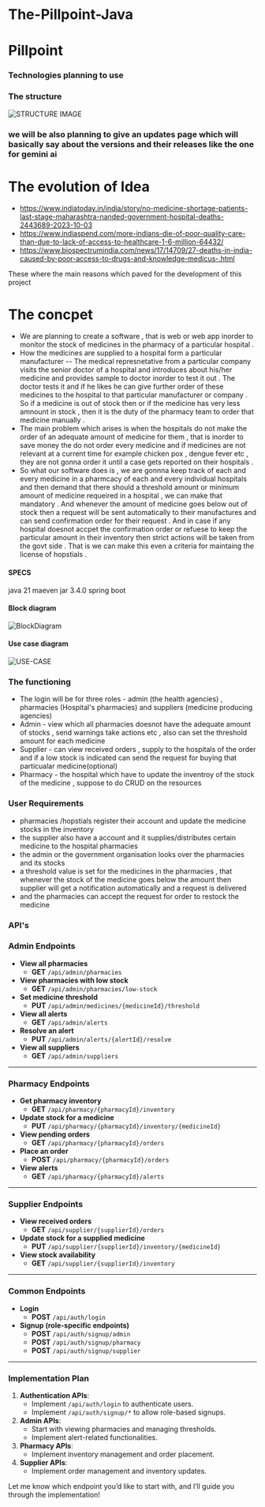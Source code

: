 # The-Pillpoint-Java

# Pillpoint
### Technologies planning to use

### The structure

![STRUCTURE IMAGE](IMG/image.png)
### we will be also planning to give an updates page which will basically say about the versions and their releases like the one for gemini ai
# The evolution of Idea
- https://www.indiatoday.in/india/story/no-medicine-shortage-patients-last-stage-maharashtra-nanded-government-hospital-deaths-2443689-2023-10-03
- https://www.indiaspend.com/more-indians-die-of-poor-quality-care-than-due-to-lack-of-access-to-healthcare-1-6-million-64432/
- https://www.biospectrumindia.com/news/17/14709/27-deaths-in-india-caused-by-poor-access-to-drugs-and-knowledge-medicus-.html

These where the main reasons which paved for the development of this project

# The concpet
- We are planning to create a software , that is web or web app inorder to monitor the stock of medicines in the pharmacy of a particular hospital .
- How the medicines are supplied to a hospital form a particular manufacturer -- The medical represnetative from a particular company visits the senior doctor of a hospital and introduces about his/her medicine and provides sample to doctor inorder to test it out . The doctor tests it and if he likes he can give further order of these medicines to the hospital to that particular manufacturer or company . So if a medicine is out of stock then or if the medicine has very less amnount in stock , then it is the duty of the pharmacy team to order that medicine manually .
- The main problem which arises is when the hospitals do not make the order of an adequate amount of medicine for them , that is inorder to save money the do not order every medicine and if medicines are not relevant at a current time for example chicken pox , dengue fever etc , they are not gonna order it until a case gets reported on their hospitals .
- So what our software does is , we are gonnna keep track of each and every medicine in a pharmcacy of each and every individual hospitals and then demand that there should a threshold amount or minimum amount of medicine requeired in a hospital , we can make that mandatory . And whenever the amount of medicine goes below out of stock then a request will be sent automatically to their manufactures and can send confirmation order for their request . And in case if any hospital doesnot accpet the confirmation order or refuese to keep the particular amount in their inventory then strict actions will be taken from the govt side . That is we can make this even a criteria for maintaing the license of hopstials . 

#### SPECS
java 21
maeven
jar
3.4.0 spring boot

#### Block diagram
![BlockDiagram](IMG/blockdiagram0.png)

#### Use case diagram
![USE-CASE](IMG/Usecase.png)

### The functioning
- The login will be for three roles - admin (the health agencies) , pharmacies (Hospital's pharmacies) and suppliers (medicine producing agencies)
- Admin - view which all pharmacies doesnot have the adequate amount of stocks , send warnings take actions etc , also can set the threshold amount for each medicine
- Supplier - can view received orders , supply to the hospitals of the order and if a low stock is indicated can send the request for buying that particualar medicine(optional)
- Pharmacy - the hospital which have to update the inventroy of the stock of the medicine , suppose to do CRUD on the resources

### User Requirements
- pharmacies /hopstials register their account and update the medicine stocks in the inventory
- the supplier also have a account and it supplies/distributes certain medicine to the hospital pharmacies
- the admin or the government organisation looks over the pharmacies and its stocks
- a threshold value is set for the medicines in the pharmacies , that whenever the stock of the medicine goes below the amount then supplier will get
a notification automatically and a request is delivered
- and the pharmacies can accept the request for order to restock the medicine 

### API's
### **Admin Endpoints**
- **View all pharmacies**
    - **GET** `/api/admin/pharmacies`
- **View pharmacies with low stock**
    - **GET** `/api/admin/pharmacies/low-stock`
- **Set medicine threshold**
    - **PUT** `/api/admin/medicines/{medicineId}/threshold`
- **View all alerts**
    - **GET** `/api/admin/alerts`
- **Resolve an alert**
    - **PUT** `/api/admin/alerts/{alertId}/resolve`
- **View all suppliers**
    - **GET** `/api/admin/suppliers`

---

### **Pharmacy Endpoints**
- **Get pharmacy inventory**
    - **GET** `/api/pharmacy/{pharmacyId}/inventory`
- **Update stock for a medicine**
    - **PUT** `/api/pharmacy/{pharmacyId}/inventory/{medicineId}`
- **View pending orders**
    - **GET** `/api/pharmacy/{pharmacyId}/orders`
- **Place an order**
    - **POST** `/api/pharmacy/{pharmacyId}/orders`
- **View alerts**
    - **GET** `/api/pharmacy/{pharmacyId}/alerts`

---

### **Supplier Endpoints**
- **View received orders**
    - **GET** `/api/supplier/{supplierId}/orders`
- **Update stock for a supplied medicine**
    - **PUT** `/api/supplier/{supplierId}/inventory/{medicineId}`
- **View stock availability**
    - **GET** `/api/supplier/{supplierId}/inventory`

---

### **Common Endpoints**
- **Login**
    - **POST** `/api/auth/login`
- **Signup (role-specific endpoints)**
    - **POST** `/api/auth/signup/admin`
    - **POST** `/api/auth/signup/pharmacy`
    - **POST** `/api/auth/signup/supplier`

---

### **Implementation Plan**
1. **Authentication APIs**:
    - Implement `/api/auth/login` to authenticate users.
    - Implement `/api/auth/signup/*` to allow role-based signups.
2. **Admin APIs**:
    - Start with viewing pharmacies and managing thresholds.
    - Implement alert-related functionalities.
3. **Pharmacy APIs**:
    - Implement inventory management and order placement.
4. **Supplier APIs**:
    - Implement order management and inventory updates.

Let me know which endpoint you’d like to start with, and I’ll guide you through the implementation!
